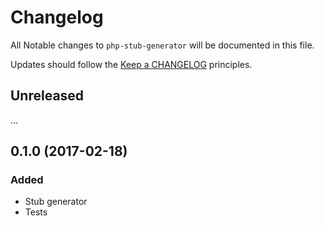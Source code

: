 # Changelog

All Notable changes to `php-stub-generator` will be documented in this file.

Updates should follow the [Keep a CHANGELOG](http://keepachangelog.com/) principles.

## Unreleased

…

## 0.1.0 (2017-02-18)

### Added
- Stub generator
- Tests
